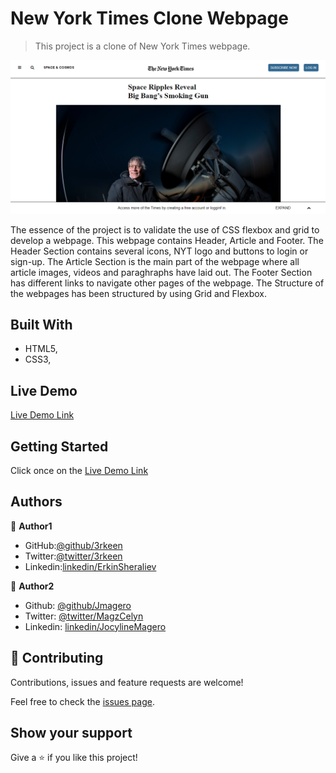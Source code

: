 # New York Times Clone Webpage

> This project is a clone of New York Times webpage.

![screenshot](images/screenshot.PNG)

The essence of the project is to validate the use of CSS flexbox and grid to develop a webpage. This webpage contains Header, Article and Footer. The Header Section contains several icons, NYT logo and buttons to login or sign-up. The Article Section is the main part of the webpage where all article images, videos and paraghraphs have laid out. The Footer Section has different links to navigate other pages of the webpage. The Structure of the webpages has been structured by using Grid and Flexbox.

## Built With

- HTML5,
- CSS3,

## Live Demo

[Live Demo Link](https://rawcdn.githack.com/3rkeen/New-York-Times-Clone/233529653883c34dfcc09c10b8c07af25d84c63c/index.html)

## Getting Started

Click once on the [Live Demo Link](https://rawcdn.githack.com/3rkeen/New-York-Times-Clone/233529653883c34dfcc09c10b8c07af25d84c63c/index.html)

## Authors

👤 **Author1**

- GitHub:[@github/3rkeen](https://github.com/3rkeen)
- Twitter:[@twitter/3rkeen](https://twitter.com/3rkeen)
- Linkedin:[linkedin/ErkinSheraliev](https://www.linkedin.com/in/erkin-sheraliev-9122631a0/)

👤 **Author2**

- Github: [@github/Jmagero](https://github.com/Jmagero)
- Twitter: [@twitter/MagzCelyn](https://twitter.com/MagzCelyn)
- Linkedin: [linkedin/JocylineMagero](https://www.linkedin.com/in/jocyline-magero-9592b0145/)

## 🤝 Contributing

Contributions, issues and feature requests are welcome!

Feel free to check the [issues page](https://github.com/3rkeen/New-York-Times-Clone/issues).

## Show your support

Give a ⭐️ if you like this project!
